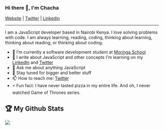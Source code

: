 ### Hi there 👋, I'm Chacha

[Website](https://chacha-john.github.io/Portfolio-Pro-Max/) |
[Twitter](https://twitter.com/rikonnect) |
[Linkedin](https://www.linkedin.com/in/rikonnect)

---

I am a JavaScript developer based in Nairobi Kenya. I love solving problems with code. I am always learning, reading, coding, thinking about learning, thinking about reading, or thinking about coding.

- 🌱 I’m currently a software development student at [Moringa School](https://www.moringaschool.co.ke)
- 📝 I write about JavaScript and other concepts I'm learning on my [LinkedIn](https://www.linkedin.com/in/rikonnect) and [Twitter](https://twitter.com/rikonnect)
- 💬 Ask me about anything JavaScript
- 👯 Stay tuned for bigger and better stuff
- 📫 How to reach me: [Twitter](https://twitter.com/rikonnect)
- ⚡ Fun fact: I have never tasted pizza in my entire life. And oh, I never watched Game of Thrones series.

## :trophy: My Github Stats

<a href="https://readme-stats-cfgj2cxdy.vercel.app/api?username=chacha-john&count_private=true&show_icons=true&theme=cobalt">
  <img  align="left" src = "https://github-readme-streak-stats.herokuapp.com/?user=chacha-john&">
</a>